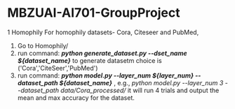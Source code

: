 # MBZUAI-AI701-GroupProject

1 Homophily
For homophily datasets- Cora, Citeseer and PubMed,
1) Go to Homophily/
2) run command: ***python generate_dataset.py --dset_name ${dataset_name}*** to generate datasetm choice is ('Cora','CiteSeer','PubMed')
3) run command: ***python model.py --layer_num ${layer_num} --dataset_path ${dataset_name}*** , e.g., 
*python model.py --layer_num 3 --dataset_path data/Cora_processed/*
it will run 4 trials and output the mean and max accuracy for the dataset.

